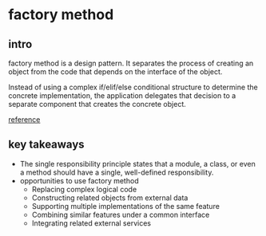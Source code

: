 # factory method

## intro

factory method is a design pattern. It separates the process of creating an object from the code that depends on the interface of the object.

Instead of using a complex if/elif/else conditional structure to determine the concrete implementation, the application delegates that decision to a separate component that creates the concrete object.

[reference](https://realpython.com/factory-method-python/#introducing-factory-method)

## key takeaways

- The single responsibility principle states that a module, a class, or even a method should have a single, well-defined responsibility.
- opportunities to use factory method
    - Replacing complex logical code
    - Constructing related objects from external data
    - Supporting multiple implementations of the same feature
    - Combining similar features under a common interface
    - Integrating related external services


